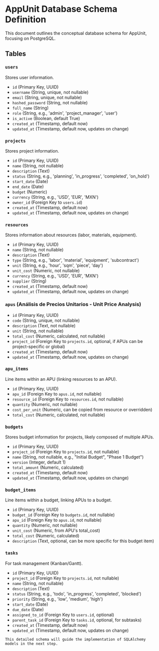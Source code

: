 # AppUnit Database Schema Definition

This document outlines the conceptual database schema for AppUnit, focusing on PostgreSQL.

## Tables

### `users`
Stores user information.
- `id` (Primary Key, UUID)
- `username` (String, unique, not nullable)
- `email` (String, unique, not nullable)
- `hashed_password` (String, not nullable)
- `full_name` (String)
- `role` (String, e.g., 'admin', 'project_manager', 'user')
- `is_active` (Boolean, default True)
- `created_at` (Timestamp, default now)
- `updated_at` (Timestamp, default now, updates on change)

### `projects`
Stores project information.
- `id` (Primary Key, UUID)
- `name` (String, not nullable)
- `description` (Text)
- `status` (String, e.g., 'planning', 'in_progress', 'completed', 'on_hold')
- `start_date` (Date)
- `end_date` (Date)
- `budget` (Numeric)
- `currency` (String, e.g., 'USD', 'EUR', 'MXN')
- `owner_id` (Foreign Key to `users.id`)
- `created_at` (Timestamp, default now)
- `updated_at` (Timestamp, default now, updates on change)

### `resources`
Stores information about resources (labor, materials, equipment).
- `id` (Primary Key, UUID)
- `name` (String, not nullable)
- `description` (Text)
- `type` (String, e.g., 'labor', 'material', 'equipment', 'subcontract')
- `unit` (String, e.g., 'hour', 'sqm', 'piece', 'day')
- `unit_cost` (Numeric, not nullable)
- `currency` (String, e.g., 'USD', 'EUR', 'MXN')
- `supplier` (String)
- `created_at` (Timestamp, default now)
- `updated_at` (Timestamp, default now, updates on change)

### `apus` (Análisis de Precios Unitarios - Unit Price Analysis)
- `id` (Primary Key, UUID)
- `code` (String, unique, not nullable)
- `description` (Text, not nullable)
- `unit` (String, not nullable)
- `total_cost` (Numeric, calculated, not nullable)
- `project_id` (Foreign Key to `projects.id`, optional, if APUs can be project-specific or global)
- `created_at` (Timestamp, default now)
- `updated_at` (Timestamp, default now, updates on change)

### `apu_items`
Line items within an APU (linking resources to an APU).
- `id` (Primary Key, UUID)
- `apu_id` (Foreign Key to `apus.id`, not nullable)
- `resource_id` (Foreign Key to `resources.id`, not nullable)
- `quantity` (Numeric, not nullable)
- `cost_per_unit` (Numeric, can be copied from resource or overridden)
- `total_cost` (Numeric, calculated, not nullable)

### `budgets`
Stores budget information for projects, likely composed of multiple APUs.
- `id` (Primary Key, UUID)
- `project_id` (Foreign Key to `projects.id`, not nullable)
- `name` (String, not nullable, e.g., "Initial Budget", "Phase 1 Budget")
- `version` (Integer, default 1)
- `total_amount` (Numeric, calculated)
- `created_at` (Timestamp, default now)
- `updated_at` (Timestamp, default now, updates on change)

### `budget_items`
Line items within a budget, linking APUs to a budget.
- `id` (Primary Key, UUID)
- `budget_id` (Foreign Key to `budgets.id`, not nullable)
- `apu_id` (Foreign Key to `apus.id`, not nullable)
- `quantity` (Numeric, not nullable)
- `unit_cost` (Numeric, from APU's total_cost)
- `total_cost` (Numeric, calculated)
- `description` (Text, optional, can be more specific for this budget item)

### `tasks`
For task management (Kanban/Gantt).
- `id` (Primary Key, UUID)
- `project_id` (Foreign Key to `projects.id`, not nullable)
- `name` (String, not nullable)
- `description` (Text)
- `status` (String, e.g., 'todo', 'in_progress', 'completed', 'blocked')
- `priority` (String, e.g., 'low', 'medium', 'high')
- `start_date` (Date)
- `due_date` (Date)
- `assigned_to_id` (Foreign Key to `users.id`, optional)
- `parent_task_id` (Foreign Key to `tasks.id`, optional, for subtasks)
- `created_at` (Timestamp, default now)
- `updated_at` (Timestamp, default now, updates on change)
```
This detailed schema will guide the implementation of SQLAlchemy models in the next step.
